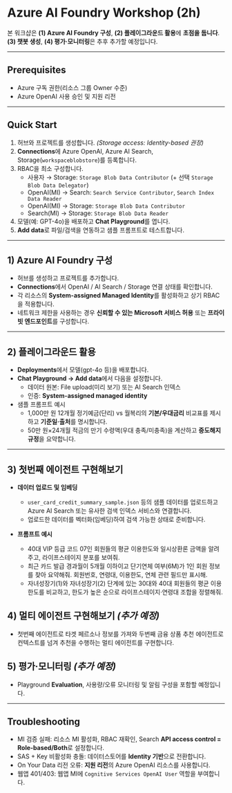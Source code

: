 # Azure AI Foundry Workshop (2h)

본 워크샵은 **(1) Azure AI Foundry 구성**, **(2) 플레이그라운드 활용**에 **초점을 둡니다**.  
**(3) 챗봇 생성**, **(4) 평가·모니터링**은 추후 추가할 예정입니다.

---

## Prerequisites
- Azure 구독 권한(리소스 그룹 Owner 수준)
- Azure OpenAI 사용 승인 및 지원 리전

---

## Quick Start
1. 허브와 프로젝트를 생성합니다. *(Storage access: Identity-based 권장)*  
2. **Connections**에 Azure OpenAI, Azure AI Search, Storage(`workspaceblobstore`)를 등록합니다.  
3. RBAC을 최소 구성합니다.  
   - 사용자 → Storage: `Storage Blob Data Contributor` (+ 선택 `Storage Blob Data Delegator`)  
   - OpenAI(MI) → Search: `Search Service Contributor`, `Search Index Data Reader`  
   - OpenAI(MI) → Storage: `Storage Blob Data Contributor`  
   - Search(MI) → Storage: `Storage Blob Data Reader`  
4. 모델(예: GPT-4o)을 배포하고 **Chat Playground**를 엽니다.  
5. **Add data**로 파일/검색을 연동하고 샘플 프롬프트로 테스트합니다.

---

## 1) Azure AI Foundry 구성
- 허브를 생성하고 프로젝트를 추가합니다.  
- **Connections**에서 OpenAI / AI Search / Storage 연결 상태를 확인합니다.  
- 각 리소스의 **System-assigned Managed Identity**를 활성화하고 상기 RBAC을 적용합니다.  
- 네트워크 제한을 사용하는 경우 **신뢰할 수 있는 Microsoft 서비스 허용** 또는 **프라이빗 엔드포인트**를 구성합니다.

---

## 2) 플레이그라운드 활용
- **Deployments**에서 모델(gpt-4o 등)을 배포합니다.  
- **Chat Playground → Add data**에서 다음을 설정합니다.  
  - 데이터 원본: File upload(미리 보기) 또는 AI Search 인덱스  
  - 인증: **System-assigned managed identity**  
- 샘플 프롬프트 예시  
  - 1,000만 원 12개월 정기예금(단리) vs 월복리의 **기본/우대금리** 비교표를 제시하고 **기준일·출처**를 명시합니다.  
  - 50만 원×24개월 적금의 만기 수령액(우대 충족/미충족)을 계산하고 **중도해지 규정**을 요약합니다.

---

## 3) 첫번째 에이전트 구현해보기
- **데이터 업로드 및 임베딩**
  - `user_card_credit_summary_sample.json` 등의 샘플 데이터를 업로드하고 Azure AI Search 또는 유사한 검색 인덱스 서비스와 연결합니다.
  - 업로드한 데이터를 벡터화(임베딩)하여 검색 가능한 상태로 준비합니다.

- **프롬프트 예시**
  - 40대 VIP 등급 코드 07인 회원들의 평균 이용한도와 일시상환론 금액을 알려주고, 라이프스테이지 분포를 보여줘.
  - 최근 카드 발급 경과월이 5개월 이하이고 단기연체 여부(6M)가 1인 회원 정보를 찾아 요약해줘. 회원번호, 연령대, 이용한도, 연체 관련 필드만 표시해.
  - 자녀성장기(1)와 자녀성장기(2) 단계에 있는 30대와 40대 회원들의 평균 이용한도를 비교하고, 한도가 높은 순으로 라이프스테이지·연령대 조합을 정렬해줘.

## 4) 멀티 에이전트 구현해보기 *(추가 예정)*
- 첫번째 에이전트로 타겟 페르소나 정보를 가져와 두번째 금융 상품 추천 에이전트로 컨텍스트를 넘겨 추천을 수행하는 멀티 에이전트를 구현합니다.

## 5) 평가·모니터링 *(추가 예정)*
- Playground **Evaluation**, 사용량/오류 모니터링 및 알림 구성을 포함할 예정입니다.

---

## Troubleshooting
- MI 검증 실패: 리소스 MI 활성화, RBAC 재확인, Search **API access control = Role-based/Both**로 설정합니다.  
- SAS + Key 비활성화 충돌: 데이터스토어를 **Identity 기반**으로 전환합니다.  
- On Your Data 리전 오류: **지원 리전**의 Azure OpenAI 리소스를 사용합니다.  
- 웹앱 401/403: 웹앱 MI에 `Cognitive Services OpenAI User` 역할을 부여합니다.